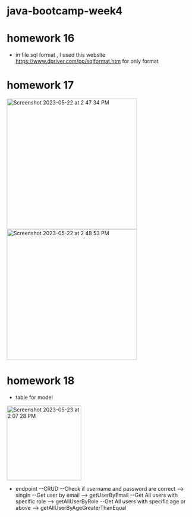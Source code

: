 # java-bootcamp-week4
# homework 16  
- in file sql format , I used this website https://www.dpriver.com/pp/sqlformat.htm for only format 
# homework 17
<img width="350" alt="Screenshot 2023-05-22 at 2 47 34 PM" src="https://github.com/MAlabdulhadi/java-bootcamp-week4/assets/65816656/1372651b-715b-4095-9b10-2441dc204d68">
<img width="350" alt="Screenshot 2023-05-22 at 2 48 53 PM" src="https://github.com/MAlabdulhadi/java-bootcamp-week4/assets/65816656/37ae907f-0026-4002-ba3d-c6c49f7ca5f4">


# homework 18
- table for model 

<img width="200" alt="Screenshot 2023-05-23 at 2 07 28 PM" src="https://github.com/MAlabdulhadi/java-bootcamp-week4/assets/65816656/32614b64-3515-492a-bcbb-3697cfb91624">

- endpoint 
--CRUD
--Check if username and password are correct --> singIn 
--Get user by email --> getUserByEmail
--Get All users with specific role --> getAllUserByRole
--Get All users with specific age or above --> getAllUserByAgeGreaterThanEqual

